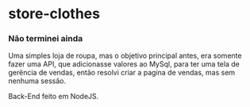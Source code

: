 # store-clothes

<h3>Não terminei ainda</h3>

  Uma simples loja de roupa, mas o objetivo principal antes, era somente fazer uma API, que adicionasse valores ao MySql, para ter uma tela de gerência de vendas, então   resolvi criar a pagina de vendas, mas sem nenhuma sessão.
  
  Back-End feito em NodeJS.
